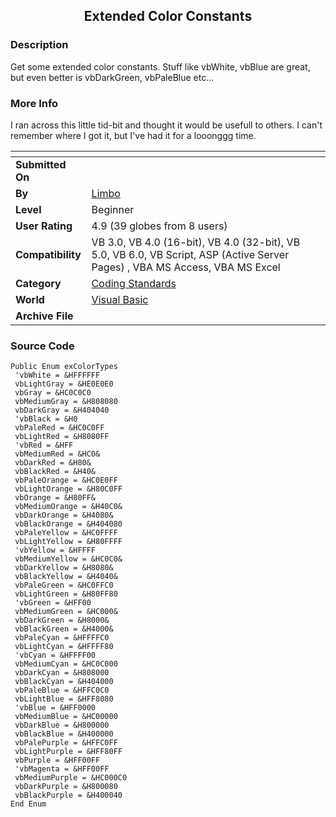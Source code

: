 ﻿<div align="center">

## Extended Color Constants


</div>

### Description

Get some extended color constants. Stuff like vbWhite, vbBlue are great, but even better is vbDarkGreen, vbPaleBlue etc...
 
### More Info
 
I ran across this little tid-bit and thought it would be usefull to others. I can't remember where I got it, but I've had it for a looonggg time.


<span>             |<span>
---                |---
**Submitted On**   |
**By**             |[Limbo](https://github.com/Planet-Source-Code/PSCIndex/blob/master/ByAuthor/limbo.md)
**Level**          |Beginner
**User Rating**    |4.9 (39 globes from 8 users)
**Compatibility**  |VB 3\.0, VB 4\.0 \(16\-bit\), VB 4\.0 \(32\-bit\), VB 5\.0, VB 6\.0, VB Script, ASP \(Active Server Pages\) , VBA MS Access, VBA MS Excel
**Category**       |[Coding Standards](https://github.com/Planet-Source-Code/PSCIndex/blob/master/ByCategory/coding-standards__1-43.md)
**World**          |[Visual Basic](https://github.com/Planet-Source-Code/PSCIndex/blob/master/ByWorld/visual-basic.md)
**Archive File**   |[](https://github.com/Planet-Source-Code/limbo-extended-color-constants__1-23029/archive/master.zip)





### Source Code

```
Public Enum exColorTypes
 'vbWhite = &HFFFFFF
 vbLightGray = &HE0E0E0
 vbGray = &HC0C0C0
 vbMediumGray = &H808080
 vbDarkGray = &H404040
 'vbBlack = &H0
 vbPaleRed = &HC0C0FF
 vbLightRed = &H8080FF
 'vbRed = &HFF
 vbMediumRed = &HC0&
 vbDarkRed = &H80&
 vbBlackRed = &H40&
 vbPaleOrange = &HC0E0FF
 vbLightOrange = &H80C0FF
 vbOrange = &H80FF&
 vbMediumOrange = &H40C0&
 vbDarkOrange = &H4080&
 vbBlackOrange = &H404080
 vbPaleYellow = &HC0FFFF
 vbLightYellow = &H80FFFF
 'vbYellow = &HFFFF
 vbMediumYellow = &HC0C0&
 vbDarkYellow = &H8080&
 vbBlackYellow = &H4040&
 vbPaleGreen = &HC0FFC0
 vbLightGreen = &H80FF80
 'vbGreen = &HFF00
 vbMediumGreen = &HC000&
 vbDarkGreen = &H8000&
 vbBlackGreen = &H4000&
 vbPaleCyan = &HFFFFC0
 vbLightCyan = &HFFFF80
 'vbCyan = &HFFFF00
 vbMediumCyan = &HC0C000
 vbDarkCyan = &H808000
 vbBlackCyan = &H404000
 vbPaleBlue = &HFFC0C0
 vbLightBlue = &HFF8080
 'vbBlue = &HFF0000
 vbMediumBlue = &HC00000
 vbDarkBlue = &H800000
 vbBlackBlue = &H400000
 vbPalePurple = &HFFC0FF
 vbLightPurple = &HFF80FF
 vbPurple = &HFF00FF
 'vbMagenta = &HFF00FF
 vbMediumPurple = &HC000C0
 vbDarkPurple = &H800080
 vbBlackPurple = &H400040
End Enum
```

